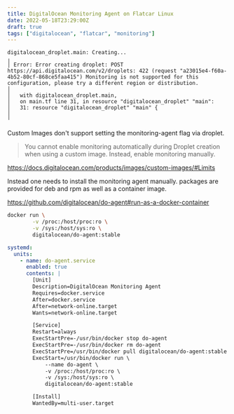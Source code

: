 ```yaml
---
title: DigitalOcean Monitoring Agent on Flatcar Linux
date: 2022-05-18T23:29:00Z
draft: true 
tags: ["digitalocean", "flatcar", "monitoring"]
---
```


```console
digitalocean_droplet.main: Creating...
╷
│ Error: Error creating droplet: POST https://api.digitalocean.com/v2/droplets: 422 (request "a23015e4-f60a-4b52-80cf-868ce5faa415") Monitoring is not supported for this configuration, please try a different region or distribution.
│ 
│   with digitalocean_droplet.main,
│   on main.tf line 31, in resource "digitalocean_droplet" "main":
│   31: resource "digitalocean_droplet" "main" {
│ 
╵
```

Custom Images don't support setting the monitoring-agent flag via droplet.

> You cannot enable monitoring automatically during Droplet creation when using a custom image. Instead, enable monitoring manually.

https://docs.digitalocean.com/products/images/custom-images/#Limits

Instead one needs to install the monitoring agent manually. packages are provided for deb and rpm as well as a container image. 

https://github.com/digitalocean/do-agent#run-as-a-docker-container

```bash
docker run \
        -v /proc:/host/proc:ro \
        -v /sys:/host/sys:ro \
        digitalocean/do-agent:stable
```

```yaml
systemd:
  units:
    - name: do-agent.service
      enabled: true
      contents: |
        [Unit]
        Description=DigitalOcean Monitoring Agent
        Requires=docker.service
        After=docker.service
        After=network-online.target
        Wants=network-online.target

        [Service]
        Restart=always
        ExecStartPre=-/usr/bin/docker stop do-agent
        ExecStartPre=-/usr/bin/docker rm do-agent
        ExecStartPre=/usr/bin/docker pull digitalocean/do-agent:stable
        ExecStart=/usr/bin/docker run \
            --name do-agent \
            -v /proc:/host/proc:ro \
            -v /sys:/host/sys:ro \
            digitalocean/do-agent:stable

        [Install]
        WantedBy=multi-user.target
```


